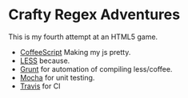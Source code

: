 Crafty Regex Adventures
============

This is my fourth attempt at an HTML5 game.
 * [CoffeeScript](http://coffeescript.org/) Making my js pretty.
 * [LESS](http://lesscss.org/) because.
 * [Grunt](http://gruntjs.com/) for automation of compiling less/coffee.
 * [Mocha](http://visionmedia.github.io/mocha/) for unit testing.
 * [Travis](https://travis-ci.org/) for CI
